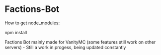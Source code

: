 # Factions-Bot

How to get node_modules:

npm install 

Factions Bot mainly made for VanityMC (some features still work on other servers) - Still a work in progess, being updated constantly

